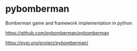 # pybomberman

Bomberman game and framework implementation in python

https://github.com/pybomberman/pybomberman

https://pypi.org/project/pybomberman/
